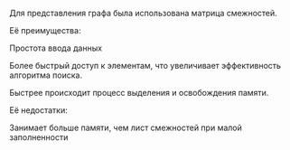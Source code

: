 Для представления графа была использована матрица смежностей.

Её преимущества:

Простота ввода данных

Более быстрый доступ к элементам, что увеличивает эффективность алгоритма поиска.

Быстрее происходит процесс выделения и освобождения памяти.

Её недостатки:

Занимает больше памяти, чем лист смежностей при малой заполненности